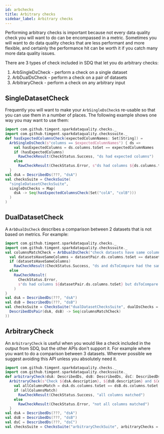 ```yaml
---
id: arbchecks
title: Arbitrary checks
sidebar_label: Arbitrary checks
---
```

Performing arbitrary checks is important because not every data quality check you will want to do can be encompassed
in a metric. Sometimes you will want to do data quality checks that are less performant and more flexible, and
certainly the performance hit can be worth it if you catch many more data quality issues.

There are 3 types of check included in SDQ that let you do arbitrary checks:

1) ArbSingleDsCheck - perform a check on a single dataset
2) ArbDualDsCheck - perform a check on a pair of datasets
3) ArbitraryCheck - perform a check on any arbitrary input

## SingleDatasetCheck
Frequently you will want to make your `ArbSingleDsCheck`s re-usable so that you can use them in a number of places.
The following example shows one way you may want to use them:
```scala mdoc:compile-only
import com.github.timgent.sparkdataquality.checks._
import com.github.timgent.sparkdataquality.checkssuite._
def hasExpectedColumnsCheck(expectedColumnNames: Set[String]) =
  ArbSingleDsCheck(s"columns == $expectedColumnNames") { ds =>
    val hasExpectedColumns = ds.columns.toSet == expectedColumnNames
    if (hasExpectedColumns)
      RawCheckResult(CheckStatus.Success, "ds had expected columns")
    else
      RawCheckResult(CheckStatus.Error, s"ds had columns ${ds.columns.toSet} instead of expected columns")
  }
val dsA = DescribedDs(???, "dsA")
val checksSuite = ChecksSuite(
  "singleDatasetChecksSuite",
  singleDsChecks = Map(
    dsA -> Seq(hasExpectedColumnsCheck(Set("colA", "colB")))
  )
)
```

## DualDatasetCheck
A `ArbDualDsCheck` describes a comparison between 2 datasets that is not based on metrics. For example:
```scala mdoc:compile-only
import com.github.timgent.sparkdataquality.checks._
import com.github.timgent.sparkdataquality.checkssuite._
val columnsMatchCheck = ArbDualDsCheck("check datasets have same columns") { datasetPair =>
  val datasetsHaveSameColumns = datasetPair.ds.columns.toSet == datasetPair.dsToCompare.columns.toSet
  if (datasetsHaveSameColumns)
    RawCheckResult(CheckStatus.Success, "ds and dsToCompare had the same columns")
  else
    RawCheckResult(
      CheckStatus.Error,
      s"ds had columns ${datasetPair.ds.columns.toSet} but dsToCompare had columns ${datasetPair.dsToCompare.columns.toSet}"
    )
}
val dsA = DescribedDs(???, "dsA")
val dsB = DescribedDs(???, "dsB")
val checksSuite = ChecksSuite("dualDatasetChecksSuite", dualDsChecks = Map(
  DescribedDsPair(dsA, dsB) -> Seq(columnsMatchCheck)
))
```

## ArbitraryCheck
An `ArbitraryCheck` is useful when you would like a check included in the output from SDQ, but the other APIs don't
support it. For example where you want to do a comparison between 3 datasets. Wherever possible we suggest avoiding
this API unless you absolutely need it.
```scala mdoc:compile-only
import com.github.timgent.sparkdataquality.checks._
import com.github.timgent.sparkdataquality.checkssuite._
def arbitraryCheck(dsA: DescribedDs, dsB: DescribedDs, dsC: DescribedDs) =
  ArbitraryCheck(s"Check ${dsA.description}, ${dsB.description} and ${dsC.description} all have the same columns") {
    val allColumnsMatch = dsA.ds.columns.toSet == dsB.ds.columns.toSet && dsA.ds.columns.toSet == dsC.ds.columns.toSet
    if (allColumnsMatch)
      RawCheckResult(CheckStatus.Success, "all columns matched")
    else
      RawCheckResult(CheckStatus.Error, "not all columns matched")
  }
val dsA = DescribedDs(???, "dsA")
val dsB = DescribedDs(???, "dsB")
val dsC = DescribedDs(???, "dsC")
val checksSuite = ChecksSuite("arbitraryCheckSuite", arbitraryChecks = Seq(arbitraryCheck(dsA, dsB, dsC)))
```
